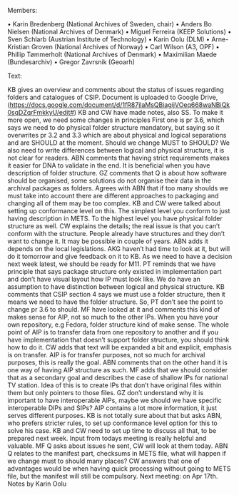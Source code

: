 Members: 

•	Karin Bredenberg (National Archives of Sweden, chair)
•	Anders Bo Nielsen (National Archives of Denmark)
•	Miguel Ferreira (KEEP Solutions)
•	Sven Schlarb (Austrian Institute of Technology)
•	Karin Oolu (DLM)
•	Arne-Kristian Groven (National Archives of Norway)
•	Carl Wilson (A3, OPF) 
•	Phillip Tømmerholt (National Archives of Denmark)
•	Maximilian Maede (Bundesarchiv)
•	Gregor Zavrsnik (Geoarh)

Text:

KB gives an overview and comments about the status of issues regarding folders and catalogues of CSIP. Document is uploaded to Google Drive,  (https://docs.google.com/document/d/1fR87jlaMsQBiagijVOeq668waNBiQk0sqDZqrFmkkyU/edit#) KB and CW have made notes, also SS. To make it more open, we need some changes in principles First one is pr 3.6, which says we need to do physical folder structure mandatory, but saying so it overwrites pr 3.2 and 3.3 which are about physical and logical separations and are SHOULD at the moment. Should we change MUST to SHOULD? We also need to write differences between logical and physical structure, it is not clear for readers. 
ABN comments that having strict requirements makes it easier for DNA to validate in the end. It is beneficial when you have description of folder structure. 
GZ comments that Q is about how software should be organised, some solutions do not organise their data in the archival packages as folders. Agrees with ABN that if too many shoulds we must take into account there are different approaches to packaging and changing all of them may be too complex. KB and CW were talked about setting up conformance level on this. The simplest level you conform to just having description in  METS. To the highest level you have physical folder structure as well. CW explains the details; the real issue is that you can’t conform with the structure. People already have structures and they don’t want to change it. It may be possible in couple of years. ABN adds it depends on the local legislations. 
AKG haven’t had time to look at it, but will do it tomorrow and give feedback on it to KB.  As we need to have a decision next week latest, we should be ready for M11.
PT reminds that we have principle that says package structure only existed in implementation part and don’t have visual layout how IP must look like. We do have an assumption to have distinction between logical and physical structure. KB comments that CSIP section 4 says we must use a folder structure, then it means we need to have the folder structure. So, PT don’t see the point to change pr 3.6 to should. 
MF have looked at it and comments this kind of makes sense for AIP, not so much to the other IPs. When you have your own repository, e.g Fedora, folder structure kind of make sense. The whole point of AIP is to transfer data from one repository to another and if you have implementation that doesn’t support folder structure, you should think how to do it. CW adds that text will be expanded a bit and explicit, emphasis is on transfer. AIP is for transfer purposes, not so much for archival purposes, this is really the goal. ABN comments that on the other hand it is one way of having AIP structure as such. MF adds that we should consider that as a secondary goal and describes the case of shallow IPs for national TV station. Idea of this is to create IPs that don’t have original files within them but only pointers to those files. GZ don’t understand why it is important to have interoperable AIPs, maybe we should we have specific interoperable DIPs and SIPs? AIP contains a lot more information, it just serves different purposes. KB is not totally sure about that but asks ABN, who prefers stricter rules, to set up conformance level option for this to solve his case. 
KB and CW need to set up time to discuss all that, to be prepared next week. Input from todays meeting is really helpful and valuable. 
MF Q asks about issues he sent, CW will look at them today. 
ABN Q relates to the manifest part, checksums in METS file, what will happen if we change must to should many places? CW answers that one of advantages would be when having quick processing without going to METS file, but the manifest will still be compulsory. 
Next meeting: on Apr 17th.
Notes by Karin Oolu

